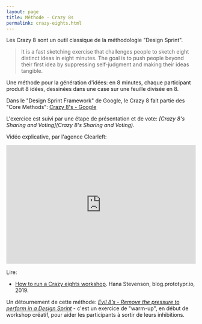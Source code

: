 ```yaml
---
layout: page
title: Méthode - Crazy 8s
permalink: crazy-eights.html
---
```


Les Crazy 8 sont un outil classique de la méthodologie "Design Sprint".

> It is a fast sketching exercise that challenges people to sketch eight distinct ideas in eight minutes. The goal is to push people beyond their first idea by suppressing self-judgment and making their ideas tangible.

Une méthode pour la génération d'idées: en 8 minutes, chaque participant produit 8 idées, dessinées dans une case sur une feuille divisée en 8.

Dans le "Design Sprint Framework" de Google, le Crazy 8 fait partie des "Core Methods": [Crazy 8's - Google](https://designsprintkit.withgoogle.com/methodology/phase3-sketch/crazy-8s)

L'exercice est suivi par une étape de présentation et de vote:
*[Crazy 8's Sharing and Voting](Crazy 8's Sharing and Voting)*.

Vidéo explicative, par l'agence Clearleft:

<iframe width="100%" height="315" src="https://www.youtube.com/embed/KgJCk5sRdoU" title="YouTube video player" frameborder="0" allow="accelerometer; autoplay; clipboard-write; encrypted-media; gyroscope; picture-in-picture" allowfullscreen></iframe>

Lire:

- [How to run a Crazy eights workshop](https://blog.prototypr.io/how-to-run-a-crazy-eights-workshop-60d0a67b29a). Hana Stevenson, blog.prototypr.io, 2019.

Un détournement de cette méthode: *[Evil 8’s - Remove the pressure to perform in a Design Sprint](https://medium.com/design-sprint-academy/evil-8s-remove-the-pressure-to-perform-in-a-design-sprint-e0c4337be5a)* - c'est un exercice de "warm-up", en début de workshop créatif, pour aider les participants à sortir de leurs inhibitions.